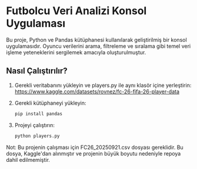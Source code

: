 # Futbolcu Veri Analizi Konsol Uygulaması

Bu proje, Python ve Pandas kütüphanesi kullanılarak geliştirilmiş bir konsol uygulamasıdır. Oyuncu verilerini arama, filtreleme ve sıralama gibi temel veri işleme yeteneklerini sergilemek amacıyla oluşturulmuştur.

## Nasıl Çalıştırılır?

1. Gerekli veritabanını yükleyin ve players.py ile aynı klasör içine yerleştirin:
     https://www.kaggle.com/datasets/rovnez/fc-26-fifa-26-player-data

2. Gerekli kütüphaneyi yükleyin:
   ```bash
   pip install pandas

3. Projeyi çalıştırın:
   ```bash
   python players.py

Not: Bu projenin çalışması için FC26_20250921.csv dosyası gereklidir. Bu dosya, Kaggle'dan alınmıştır ve projenin büyük boyutu nedeniyle repoya dahil edilmemiştir.
